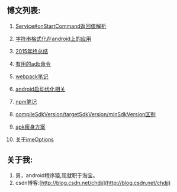 
## 博文列表:

1. [Service#onStartCommand返回值解析](https://github.com/Rowandjj/my_awesome_blog/tree/master/service_onStartCommand)

2. [字符串格式化在android上的应用](https://github.com/Rowandjj/my_awesome_blog/tree/master/string_placeholder)

3. [2015年终总结](https://github.com/Rowandjj/my_awesome_blog/tree/master/byebye_2015)

4. [有用的adb命令](https://github.com/Rowandjj/my_awesome_blog/tree/master/useful_adb_command)

5. [webpack笔记](https://github.com/Rowandjj/my_awesome_blog/tree/master/webpack_guide)

6. [android启动优化相关](https://github.com/Rowandjj/my_awesome_blog/tree/master/launch_performance)

7. [npm笔记](https://github.com/Rowandjj/my_awesome_blog/tree/master/npm_get_started)

8. [compileSdkVersion/targetSdkVersion/minSdkVersion区别](https://github.com/Rowandjj/my_awesome_blog/tree/master/compileSdk_minSdk_targetSdk_difference)

9. [apk瘦身方案](https://github.com/Rowandjj/my_awesome_blog/tree/master/keep_your_apk_small)

10. [关于imeOptions](https://github.com/Rowandjj/my_awesome_blog/tree/master/android_EditText_imeOptions)

## 关于我:

1. 男，android程序猿,现就职于淘宝。
2. csdn博客:[http://blog.csdn.net/chdjj](http://blog.csdn.net/chdjj)
